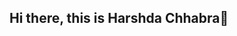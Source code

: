 ## Hi there, this is Harshda Chhabra👋

<!--
**h4rshda-chhabra/h4rshda-chhabra** is a ✨ _special_ ✨ repository because its `README.md` (this file) appears on your GitHub profile.

This is my first git repository

- 🔭 I’m currently working on ...
- 🌱 I’m currently learning ...
- 👯 I’m looking to collaborate on ...
- 🤔 I’m looking for help with ...
- 💬 Ask me about ...
- 📫 How to reach me: ...
- 😄 Pronouns: ...
- ⚡ Fun fact: ...
-->
